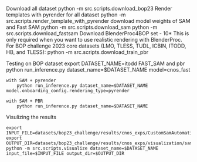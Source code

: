 Download all dataset
    python -m src.scripts.download_bop23
Render templates with pyrender for all dataset
    python -m src.scripts.render_template_with_pyrender
download model weights of SAM and Fast SAM
    python -m src.scripts.download_sam
    python -m src.scripts.download_fastsam
Download BlenderProc4BOP set - 10* This is only required when you want to use realistic rendering with BlenderProc.
    For BOP challenge 2023 core datasets (LMO, TLESS, TUDL, ICBIN, ITODD, HB, and TLESS):
        python -m src.scripts.download_train_pbr

Testing on BOP dataset
    export DATASET_NAME=itodd 
    FAST_SAM and pbr
        python run_inference.py dataset_name=$DATASET_NAME model=cnos_fast

    with SAM + pyrender
        python run_inference.py dataset_name=$DATASET_NAME model.onboarding_config.rendering_type=pyrender

    with SAM + PBR
        python run_inference.py dataset_name=$DATASET_NAME

Visulizing the results

    export INPUT_FILE=datasets/bop23_challenge/results/cnos_exps/CustomSamAutomaticMaskGenerator_template_pbr0_aggavg_5_itodd.json
    export OUTPUT_DIR=datasets/bop23_challenge/results/cnos_exps/visualization/sam_pbr_itodd/
    python -m src.scripts.visualize dataset_name=$DATASET_NAME input_file=$INPUT_FILE output_dir=$OUTPUT_DIR




